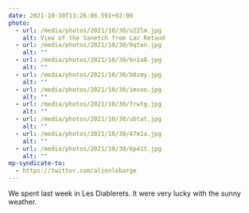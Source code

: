 ```yaml
---
date: 2021-10-30T13:26:06.591+02:00
photo:
  - url: /media/photos/2021/10/30/u22lm.jpg
    alt: View of the Sanetch from Lac Retaud
  - url: /media/photos/2021/10/30/8qten.jpg
    alt: ""
  - url: /media/photos/2021/10/30/kn1a8.jpg
    alt: ""
  - url: /media/photos/2021/10/30/b0zmy.jpg
    alt: ""
  - url: /media/photos/2021/10/30/imsoo.jpg
    alt: ""
  - url: /media/photos/2021/10/30/frwtg.jpg
    alt: ""
  - url: /media/photos/2021/10/30/ubtat.jpg
    alt: ""
  - url: /media/photos/2021/10/30/47m1a.jpg
    alt: ""
  - url: /media/photos/2021/10/30/6p41t.jpg
    alt: ""
mp-syndicate-to:
  - https://twitter.com/alienlebarge
---
```

We spent last week in Les Diablerets. It were very lucky with the sunny weather.
